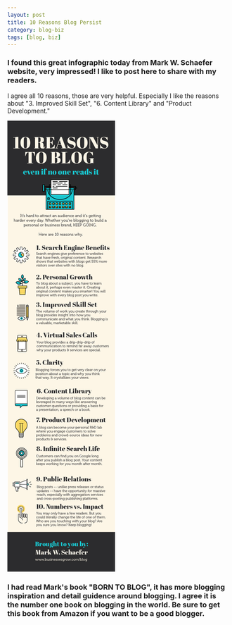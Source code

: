 ```yaml
---
layout: post
title: 10 Reasons Blog Persist
category: blog-biz
tags: [blog, biz]
---
```


### I found this great infographic today from Mark W. Schaefer website, very impressed! I like to post here to share with my readers.

I agree all 10 reasons, those are very helpful. Especially I like the reasons about "3. Improved Skill Set", "6. Content Library" and "Product Development."

![10 Reasons to Blog](/assets/images/biz/10-reasons-to-blog.jpg)

### I had read Mark's book "BORN TO BLOG", it has more blogging inspiration and detail guidence around blogging. I agree it is the number one book on blogging in the world. Be sure to get this book from Amazon if you want to be a good blogger.